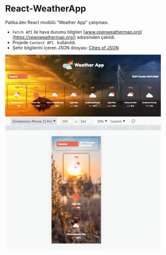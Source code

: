 # React-WeatherApp
Patika.dev React modülü "Weather App" çalışması.

* ```Fetch API``` ile hava durumu bilgileri [www.openweathermap.org](https://openweathermap.org/) adresinden çekildi.
* Projede ```Context API ``` kullanıldı.
* Şehir bilgilerini içeren JSON dosyası: [Cities of JSON](https://gist.github.com/ozdemirburak) 

![screenshot1](./src/assets/weather.png)
![screenshot2](./src/assets/weather2.png)
